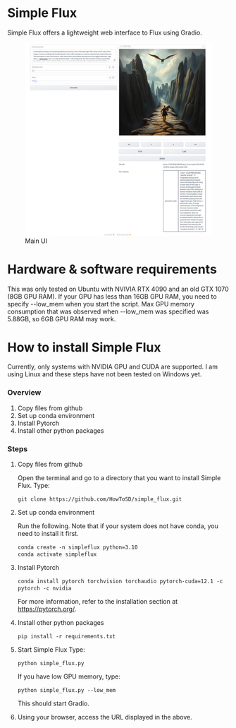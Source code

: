 # Simple Flux
Simple Flux offers a lightweight web interface to Flux using Gradio.


<figure>
  <img src="docs/resources/main_ui.jpg" alt="UI">
  <figcaption>Main UI</figcaption>
</figure>

# Hardware & software requirements
This was only tested on Ubuntu with NVIVIA RTX 4090 and an old GTX 1070 (8GB GPU RAM).
If your GPU has less than 16GB GPU RAM, you need to specify --low_mem when you start the script.
Max GPU memory consumption that was observed when --low_mem was specified was 5.88GB, so 6GB GPU RAM may work.

# How to install Simple Flux
Currently, only systems with NVIDIA GPU and CUDA are supported.
I am using Linux and these steps have not been tested on Windows yet.

### Overview
1. Copy files from github
1. Set up conda environment
1. Install Pytorch
1. Install other python packages

### Steps
1. Copy files from github

   Open the terminal and go to a directory that you want to install Simple Flux.
   Type:
   ```
   git clone https://github.com/HowToSD/simple_flux.git
   ```

2. Set up conda environment

    Run the following. Note that if your system does not have conda, you need to install it first.

    ```
    conda create -n simpleflux python=3.10
    conda activate simpleflux
    ```

3. Install Pytorch
   
    ```
    conda install pytorch torchvision torchaudio pytorch-cuda=12.1 -c pytorch -c nvidia
    ```
    For more information, refer to the installation section at https://pytorch.org/.


4. Install other python packages

    ```
    pip install -r requirements.txt
    ```

5. Start Simple Flux
   Type:
   ```
   python simple_flux.py
   ```

   If you have low GPU memory, type:
   ```
   python simple_flux.py --low_mem
   ```

   This should start Gradio.

5.  Using your browser, access the URL displayed in the above.
